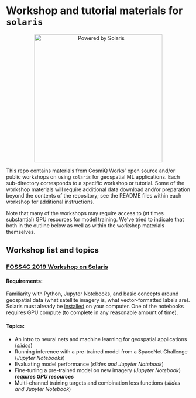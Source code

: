 # Workshop and tutorial materials for `solaris`
<p align="center">
<img src="https://github.com/CosmiQ/solaris_tutorials/blob/master/solaris_powered_by.png" width="350" alt="Powered by Solaris">
</p>

This repo contains materials from CosmiQ Works' open source and/or public workshops on using `solaris` for geospatial ML applications. Each sub-directory corresponds to a specific workshop or tutorial. Some of the workshop materials will require additional data download and/or preparation beyond the contents of the repository; see the README files within each workshop for additional instructions.

Note that many of the workshops may require access to (at times substantial) GPU resources for model training. We've tried to indicate that both in the outline below as well as within the workshop materials themselves.

## Workshop list and topics

### [FOSS4G 2019 Workshop on Solaris](Solaris_Foss4G_2019/)

#### Requirements:

Familiarity with Python, Jupyter Notebooks, and basic concepts around geospatial data (what satellite imagery is, what vector-formatted labels are). Solaris must already be [installed](https://solaris.readthedocs.io/en/latest/installation.html) on your computer. One of the notebooks requires GPU compute (to complete in any reasonable amount of time).

#### Topics:

- An intro to neural nets and machine learning for geospatial applications (_slides_)
- Running inference with a pre-trained model from a SpaceNet Challenge (_Jupyter Notebooks_)
- Evaluating model performance (_slides and Jupyter Notebook_)
- Fine-tuning a pre-trained model on new imagery (_Jupyter Notebook_) ___requires GPU resources___
- Multi-channel training targets and combination loss functions (_slides and Jupyter Notebook_)
